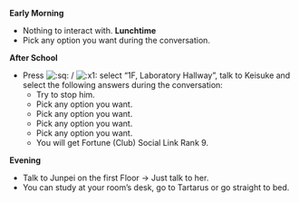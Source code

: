 **Early Morning**

- Nothing to interact with.
  **Lunchtime**
- Pick any option you want during the conversation.

**After School**

- Press ![:sq:](https://www.powerpyx.com/wp-includes/images/smilies/square.png) / ![:x1:](https://www.powerpyx.com/wp-includes/images/smilies/x1.png) select “1F, Laboratory Hallway”, talk to Keisuke and select the following answers during the conversation:
  - Try to stop him.
  - Pick any option you want.
  - Pick any option you want.
  - Pick any option you want.
  - Pick any option you want.
  - You will get Fortune (Club) Social Link Rank 9.

**Evening**

- Talk to Junpei on the first Floor -> Just talk to her.
- You can study at your room’s desk, go to Tartarus or go straight to bed.
